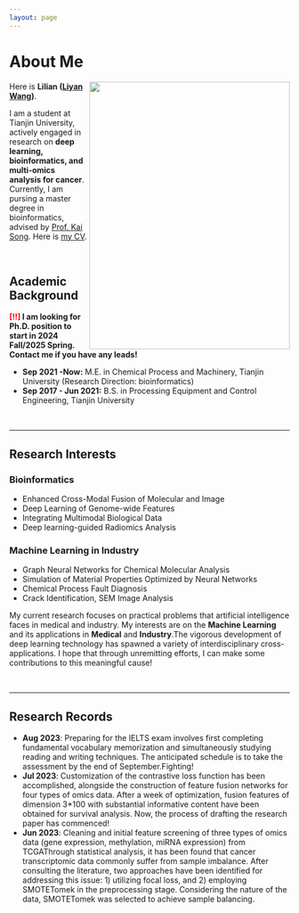 ```yaml
---
layout: page
---
```


# About Me

<img src="https://Lilian-tju.github.io/lilian.jpg" class="floatpic" width="360" height="480" align='right'>

Here is **Lilian ([Liyan Wang](https://Lilian-tju.github.io/CV.pdf))**.

I am a student at Tianjin University, actively engaged in research on **deep learning, bioinformatics, and multi-omics analysis for cancer**. Currently, I am pursing a master degree in bioinformatics, advised by [Prof. Kai Song](https://www.researchgate.net/profile/Kai-Song-9). Here is [my CV](https://Lilian-tju.github.io/CV.pdf).

<br>

## Academic Background

**<font color='red'>[!!]</font> I am looking for Ph.D. position to start in 2024 Fall/2025 Spring. Contact me if you have any leads!**

- **Sep 2021 -Now:** M.E. in Chemical Process and Machinery, Tianjin University (Research Direction: bioinformatics)
- **Sep 2017 - Jun 2021:** B.S. in Processing Equipment and Control Engineering, Tianjin University

<br>

---

## Research Interests
### **Bioinformatics**
- Enhanced Cross-Modal Fusion of Molecular and Image
- Deep Learning of Genome-wide Features
- Integrating Multimodal Biological Data
- Deep learning-guided Radiomics Analysis

### **Machine Learning in Industry**
- Graph Neural Networks for Chemical Molecular Analysis
- Simulation of Material Properties Optimized by Neural Networks
- Chemical Process Fault Diagnosis
- Crack Identification, SEM Image Analysis


My current research focuses on practical problems that artificial intelligence faces in medical and industry. My interests are on the **Machine Learning** and its applications in **Medical** and **Industry**.The vigorous development of deep learning technology has spawned a variety of interdisciplinary cross-applications. I hope that through unremitting efforts, I can make some contributions to this meaningful cause!

<br>

---

## Research Records


- **Aug 2023**: Preparing for the IELTS exam involves first completing fundamental vocabulary memorization and simultaneously studying reading and writing techniques. The anticipated schedule is to take the assessment by the end of September.Fighting!
- **Jul 2023**: Customization of the contrastive loss function has been accomplished, alongside the construction of feature fusion networks for four types of omics data. After a week of optimization, fusion features of dimension 3*100 with substantial informative content have been obtained for survival analysis. Now, the process of drafting the research paper has commenced!
- **Jun 2023**: Cleaning and initial feature screening of three types of omics data (gene expression, methylation, miRNA expression) from TCGAThrough statistical analysis, it has been found that cancer transcriptomic data commonly suffer from sample imbalance. After consulting the literature, two approaches have been identified for addressing this issue: 1) utilizing focal loss, and 2) employing SMOTETomek in the preprocessing stage. Considering the nature of the data, SMOTETomek was selected to achieve sample balancing.
